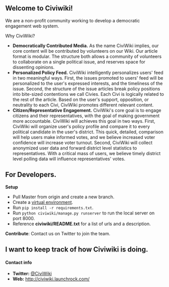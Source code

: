 Welcome to Civiwiki!
-------------------

We are a non-profit community working to develop a democratic engagement web system. 

Why CiviWiki?

* **Democratically Contributed Media.** As the name CiviWiki implies, our core content will be contributed by volunteers on our Wiki. Our article format is modular. The structure both allows a community of volunteers to collaborate on a single political issue, and reserves space for dissenting opinions. 
* **Personalized Policy Feed.** CiviWiki intelligently personalizes users' feed in two meaningful ways. First, the issues promoted to users' feed will be personalized to the user's expressed interests, and the timeliness of the issue. Second, the structure of the issue articles break policy positions into bite-sized contentions we call Civies. Each Civi is logically related to the rest of the article. Based on the user's support, opposition, or neutrality to each Civi, CiviWiki promotes different relevant content. 
* **Citizen/Representative Engagement.** CiviWiki's core goal is to engage citizens and their representatives, with the goal of making government more accountable. CiviWiki will achieves this goal in two ways. First, CiviWiki will organize user's policy profile and compare it to every political candidate in the user's district. This quick, detailed, comparison will help users make informed votes, and we believe increased voter confidence will increase voter turnout. Second, CiviWiki will collect anonymized user data and forward district level statistics to representatives. With a critical mass of users, we believe timely district level polling data will influence representatives' votes.

For Developers.
---------------

**Setup**
* Pull Master from origin and create a new branch.
* Create a [virtual environment](http://docs.python-guide.org/en/latest/dev/virtualenvs/).
* Run `pip install -r requirements.txt`.
* Run `python civiwiki/manage.py runserver` to run the local server on port 8000.
* Reference **civiwiki/README.txt** for a list of urls and a description.

**Contribute**:
Contact us on Twitter to join the team.

I want to keep track of how Civiwiki is doing.
----------------------------------------------

#### Contact info

* **Twitter:** [@CiviWiki](https://twitter.com/civiwiki)
* **Web:** http://civiwiki.launchrock.com/



